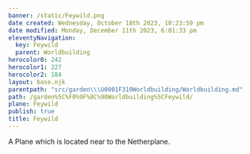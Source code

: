 ```yaml
---
banner: /static/Feywild.png
date created: Wednesday, October 18th 2023, 10:23:59 pm
date modified: Monday, December 11th 2023, 6:01:33 pm
eleventyNavigation:
  key: Feywild
  parent: Worldbuilding
herocolor0: 242
herocolor1: 227
herocolor2: 184
layout: base.njk
parentpath: "src/garden\\\U0001F310Worldbuilding/Worldbuilding.md"
path: /garden%5C%F0%9F%8C%90Worldbuilding%5CFeywild/
plane: Feywild
publish: true
title: Feywild
---
```


A Plane which is located near to the Netherplane.